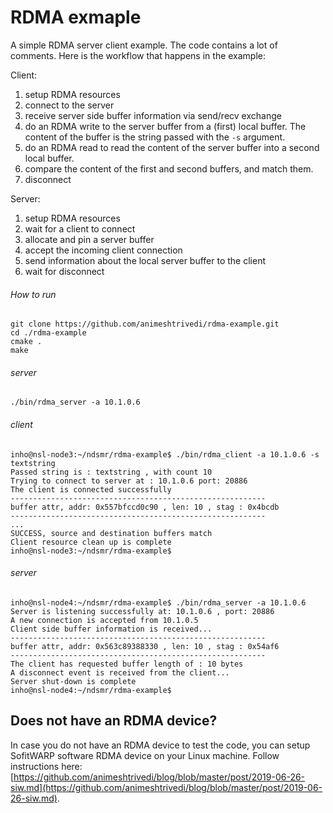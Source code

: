 # RDMA exmaple

A simple RDMA server client example. The code contains a lot of comments. Here is the workflow that happens in the example: 

Client: 
  1. setup RDMA resources   
  2. connect to the server 
  3. receive server side buffer information via send/recv exchange 
  4. do an RDMA write to the server buffer from a (first) local buffer. The content of the buffer is the string passed with the `-s` argument. 
  5. do an RDMA read to read the content of the server buffer into a second local buffer. 
  6. compare the content of the first and second buffers, and match them. 
  7. disconnect 

Server: 
  1. setup RDMA resources 
  2. wait for a client to connect 
  3. allocate and pin a server buffer
  4. accept the incoming client connection 
  5. send information about the local server buffer to the client 
  6. wait for disconnect

###### How to run      
```text
git clone https://github.com/animeshtrivedi/rdma-example.git
cd ./rdma-example
cmake .
make
``` 
 
###### server
```text
./bin/rdma_server -a 10.1.0.6
```
###### client
```text
inho@nsl-node3:~/ndsmr/rdma-example$ ./bin/rdma_client -a 10.1.0.6 -s textstring
Passed string is : textstring , with count 10
Trying to connect to server at : 10.1.0.6 port: 20886
The client is connected successfully
---------------------------------------------------------
buffer attr, addr: 0x557bfccd0c90 , len: 10 , stag : 0x4bcdb
---------------------------------------------------------
...
SUCCESS, source and destination buffers match
Client resource clean up is complete
inho@nsl-node3:~/ndsmr/rdma-example$

```
###### server
```text
inho@nsl-node4:~/ndsmr/rdma-example$ ./bin/rdma_server -a 10.1.0.6
Server is listening successfully at: 10.1.0.6 , port: 20886
A new connection is accepted from 10.1.0.5
Client side buffer information is received...
---------------------------------------------------------
buffer attr, addr: 0x563c89388330 , len: 10 , stag : 0x54af6
---------------------------------------------------------
The client has requested buffer length of : 10 bytes
A disconnect event is received from the client...
Server shut-down is complete
inho@nsl-node4:~/ndsmr/rdma-example$
```


## Does not have an RDMA device?
In case you do not have an RDMA device to test the code, you can setup SofitWARP software RDMA device on your Linux machine. Follow instructions here: [https://github.com/animeshtrivedi/blog/blob/master/post/2019-06-26-siw.md](https://github.com/animeshtrivedi/blog/blob/master/post/2019-06-26-siw.md).
